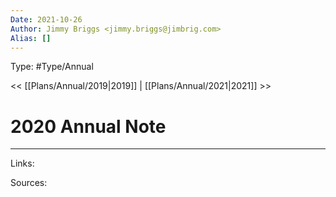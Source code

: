 ```yaml
---
Date: 2021-10-26
Author: Jimmy Briggs <jimmy.briggs@jimbrig.com>
Alias: []
---
```


Type: #Type/Annual

<< [[Plans/Annual/2019|2019]] | [[Plans/Annual/2021|2021]] >>

# 2020 Annual Note



***

Links:

Sources: